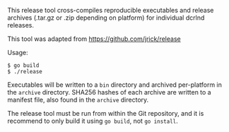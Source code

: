 This release tool cross-compiles reproducible executables and release archives
(.tar.gz or .zip depending on platform) for individual dcrlnd releases.

This tool was adapted from https://github.com/jrick/release

Usage:

```
$ go build
$ ./release
```

Executables will be written to a `bin` directory and archived per-platform in
the `archive` directory.  SHA256 hashes of each archive are written to a
manifest file, also found in the `archive` directory.

The release tool must be run from within the Git repository, and it is recommend
to only build it using `go build`, not `go install`.
